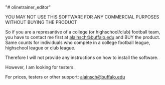 "# olinetrainer_editor" 

YOU MAY NOT USE THIS SOFTWARE FOR ANY COMMERCIAL PURPOSES WITHOUT BUYING THE PRODUCT

So if you are a represantive of a college (or highschool/club) football team, you have to contact me first at alainsch@buffalo.edu and BUY the product.
Same counts for individuals who compete in a college football league, highschool league or club league.

Therefore I will not provide any instructions on how to install the software.

However, I am looking for testers. 

For prices, testers or other support: alainsch@buffalo.edu
